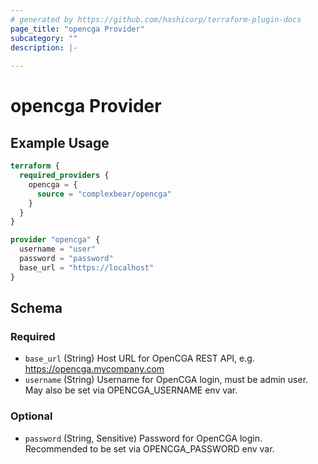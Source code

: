```yaml
---
# generated by https://github.com/hashicorp/terraform-plugin-docs
page_title: "opencga Provider"
subcategory: ""
description: |-
  
---
```


# opencga Provider



## Example Usage

```terraform
terraform {
  required_providers {
    opencga = {
      source = "complexbear/opencga"
    }
  }
}

provider "opencga" {
  username = "user"
  password = "password"
  base_url = "https://localhost"
}
```

<!-- schema generated by tfplugindocs -->
## Schema

### Required

- `base_url` (String) Host URL for OpenCGA REST API, e.g. https://opencga.mycompany.com
- `username` (String) Username for OpenCGA login, must be admin user. May also be set via OPENCGA_USERNAME env var.

### Optional

- `password` (String, Sensitive) Password for OpenCGA login. Recommended to be set via OPENCGA_PASSWORD env var.
